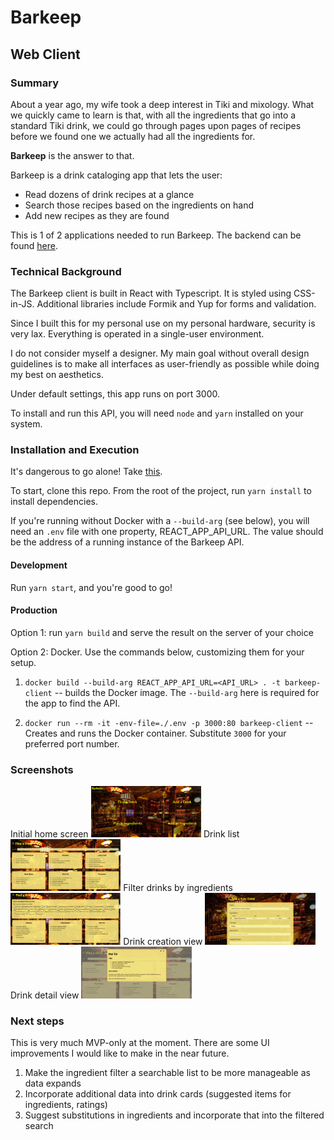 # Barkeep

## Web Client

### Summary

About a year ago, my wife took a deep interest in Tiki and mixology. What we quickly came to learn is that, with all the ingredients that go into a standard Tiki drink, we could go through pages upon pages of recipes before we found one we actually had all the ingredients for.

**Barkeep** is the answer to that.

Barkeep is a drink cataloging app that lets the user:

- Read dozens of drink recipes at a glance
- Search those recipes based on the ingredients on hand
- Add new recipes as they are found

This is 1 of 2 applications needed to run Barkeep. The backend can be found [here](https://github.com/dlars99/barkeep).

### Technical Background

The Barkeep client is built in React with Typescript. It is styled using CSS-in-JS. Additional libraries include Formik and Yup for forms and validation.

Since I built this for my personal use on my personal hardware, security is very lax. Everything is operated in a single-user environment.

I do not consider myself a designer. My main goal without overall design guidelines is to make all interfaces as user-friendly as possible while doing my best on aesthetics.

Under default settings, this app runs on port 3000.

To install and run this API, you will need `node` and `yarn` installed on your system.

### Installation and Execution

It's dangerous to go alone! Take [this](https://github.com/dlars99/barkeep).

To start, clone this repo. From the root of the project, run `yarn install` to install dependencies.

If you're running without Docker with a `--build-arg` (see below), you will need an `.env` file with one property, REACT_APP_API_URL. The value should be the address of a running instance of the Barkeep API.

#### Development

Run `yarn start`, and you're good to go!

#### Production

Option 1: run `yarn build` and serve the result on the server of your choice

Option 2: Docker. Use the commands below, customizing them for your setup.

1. `docker build --build-arg REACT_APP_API_URL=<API_URL> . -t barkeep-client` -- builds the Docker image. The `--build-arg` here is required for the app to find the API.

2. `docker run --rm -it -env-file=./.env -p 3000:80 barkeep-client` -- Creates and runs the Docker container. Substitute `3000` for your preferred port number.

### Screenshots

Initial home screen
<img src="./.readme-img/homescreen.png" width=35% height=35%>
Drink list
<img src="./.readme-img/drink_menu.png" width=35% height=35%>
Filter drinks by ingredients
<img src="./.readme-img/drink_match.png" width=35% height=35%>
Drink creation view
<img src="./.readme-img/new_drink.png" width=35% height=35%>
Drink detail view
<img src="./.readme-img/drink_detail.png" width=35% height=35%>

### Next steps

This is very much MVP-only at the moment. There are some UI improvements I would like to make in the near future.

1. Make the ingredient filter a searchable list to be more manageable as data expands
2. Incorporate additional data into drink cards (suggested items for ingredients, ratings)
3. Suggest substitutions in ingredients and incorporate that into the filtered search
